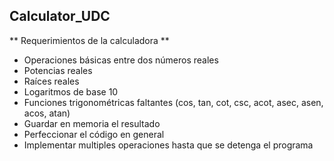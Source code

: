 ## Calculator_UDC

** Requerimientos de la calculadora **

- Operaciones básicas entre dos números reales
- Potencias reales
- Raíces reales
- Logaritmos de base 10
- Funciones trigonométricas faltantes (cos, tan, cot, csc, acot, asec, asen, acos, atan)
- Guardar en memoria el resultado
- Perfeccionar el código en general
- Implementar multiples operaciones hasta que se detenga el programa
